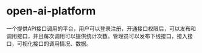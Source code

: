 # open-ai-platform
一个提供API接口调用的平台，用户可以登录注册，开通接口权限后，可以发布和调用接口，并且每次调用可以提供统计次数。管理员可以发布下线接口，接入接口，可视化接口的调用情况、数据。
